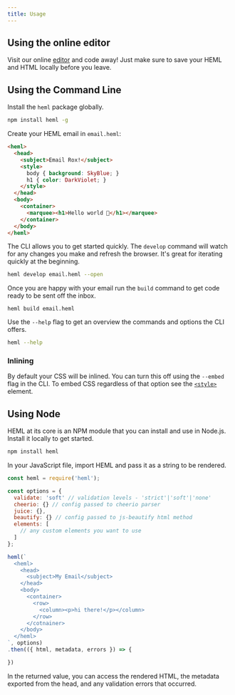 ```yaml
---
title: Usage
---
```


## Using the online editor

Visit our online [editor](/editor) and code away! Just make sure to save your HEML and HTML locally before you leave.

## Using the Command Line

Install the `heml` package globally.

```sh
npm install heml -g
```

Create your HEML email in `email.heml`:

```html
<heml>
  <head>
    <subject>Email Rox!</subject>
    <style>
      body { background: SkyBlue; }
      h1 { color: DarkViolet; }
    </style>
  </head>
  <body>
    <container>
      <marquee><h1>Hello world 💌</h1></marquee>
    </container>
  </body>
</heml>
```

The CLI allows you to get started quickly. The `develop` command will watch for any changes you make and refresh the browser. It's great for iterating quickly at the beginning.

```sh
heml develop email.heml --open
```

Once you are happy with your email run the `build` command to get code ready to be sent off the inbox.

```
heml build email.heml
```

Use the `--help` flag to get an overview the commands and options the CLI offers.

```sh
heml --help
```

### Inlining

By default your CSS will be inlined. You can turn this off using the `--embed` flag in the CLI. To embed CSS regardless of that option see the [`<style>`](/docs/elements/style) element.


## Using Node

HEML at its core is an NPM module that you can install and use in Node.js. Install it locally to get started.

```sh
npm install heml
```

In your JavaScript file, import HEML and pass it as a string to be rendered.

```js
const heml = require('heml');

const options = {
  validate: 'soft' // validation levels - 'strict'|'soft'|'none'
  cheerio: {} // config passed to cheerio parser
  juice: {},
  beautify: {} // config passed to js-beautify html method
  elements: [
    // any custom elements you want to use
  ]
};

heml(`
  <heml>
    <head>
      <subject>My Email</subject>
    </head>
    <body>
      <container>
        <row>
          <column><p>hi there!</p></column>
        </row>
      </cotnainer>
    </body>
  </heml>
`, options)
.then(({ html, metadata, errors }) => {

})
```


In the returned value, you can access the rendered HTML, the metadata exported from the head, and any validation errors that occurred.
